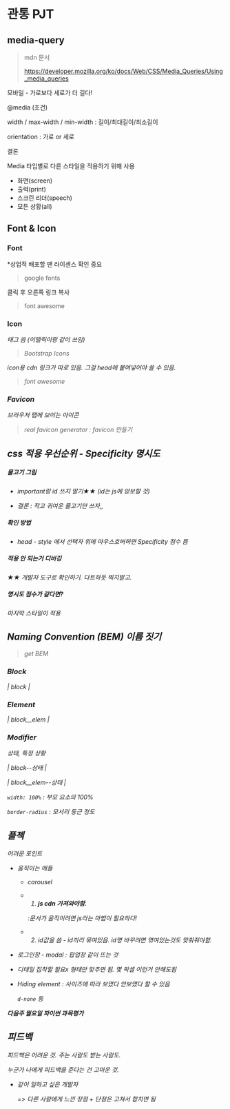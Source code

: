 # 관통 PJT

## media-query

>  mdn 문서 
>
> https://developer.mozilla.org/ko/docs/Web/CSS/Media_Queries/Using_media_queries

모바일 - 가로보다 세로가 더 길다!

@media (조건)

width / max-width / min-width : 길이/최대길이/최소길이

orientation :  가로 or 세로

결론

Media 타입별로 다른 스타일을 적용하기 위해 사용

- 화면(screen)
- 출력(print)
- 스크린 리더(speech)
- 모든 상황(all)



## Font & Icon

### Font

*상업적 배포할 땐 라이센스 확인 중요

> google fonts

클릭 후 오른쪽 링크 복사

> font awesome

### Icon

<i> 태그 씀 (이탤릭이랑 같이 쓰임)

> Bootstrap Icons

icon용 cdn 링크가 따로 있음. 그걸 head에 붙여넣어야 쓸 수 있음.

> font awesome

### Favicon

브라우저 탭에 보이는 아이콘

> real favicon generator : favicon 만들기



## css 적용 우선순위 - Specificity 명시도

##### 물고기 그림

- important랑 id 쓰지 말기★★ (id는 js에 양보할 것)

- 결론 : 작고 귀여운 물고기만 쓰자,,

##### 확인 방법

- head - style 에서 선택자 위에 마우스호버하면 Specificity 점수 뜸

##### 적용 안 되는거 디버깅

★★ 개발자 도구로 확인하기. 다트하듯 찍지말고.

##### 명시도 점수가 같다면?

마지막 스타일이 적용



## Naming Convention (BEM) 이름 짓기

> get BEM

### Block

| block |

### Element

| block__elem |

### Modifier

상태, 특정 상황

| block--상태 |

| block__elem--상태 |



`width: 100%` : 부모 요소의 100%

`border-radius` : 모서리 둥근 정도



## 플젝

어려운 포인트

- 움직이는 애들

  - carousel

  - 1. **js cdn 가져와야함.**

    :문서가 움직이려면 js라는 마법이 필요하다!

  - 2. id값을 씀 - id끼리 묶여있음. id명 바꾸려면 엮여있는것도 맞춰줘야함.

- 로그인창 - modal : 팝업창 같이 뜨는 것

- 디테일 집착할 필요x  형태만 맞추면 됨. 몇 픽셀 이런거 안해도됨

- Hiding element : 사이즈에 따라 보였다 안보였다 할 수 있음

  `d-none` 등



**다음주 월요일 파이썬 과목평가**



## 피드백

피드백은 어려운 것. 주는 사람도 받는 사람도.

누군가 나에게 피드백을 준다는 건 고마운 것.

- 같이 일하고 싶은 개발자

  => 다른 사람에게 느낀 장점 + 단점은 고쳐서 합치면 됨